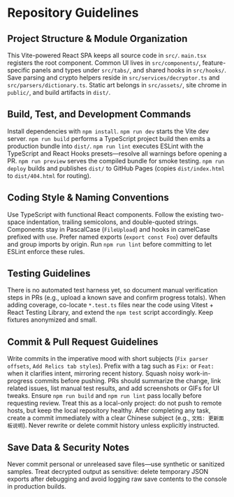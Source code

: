 # Repository Guidelines

## Project Structure & Module Organization
This Vite-powered React SPA keeps all source code in `src/`. `main.tsx` registers the root component. Common UI lives in `src/components/`, feature-specific panels and types under `src/tabs/`, and shared hooks in `src/hooks/`. Save parsing and crypto helpers reside in `src/services/decryptor.ts` and `src/parsers/dictionary.ts`. Static art belongs in `src/assets/`, site chrome in `public/`, and build artifacts in `dist/`.

## Build, Test, and Development Commands
Install dependencies with `npm install`. `npm run dev` starts the Vite dev server. `npm run build` performs a TypeScript project build then emits a production bundle into `dist/`. `npm run lint` executes ESLint with the TypeScript and React Hooks presets—resolve all warnings before opening a PR. `npm run preview` serves the compiled bundle for smoke testing. `npm run deploy` builds and publishes `dist/` to GitHub Pages (copies `dist/index.html` to `dist/404.html` for routing).

## Coding Style & Naming Conventions
Use TypeScript with functional React components. Follow the existing two-space indentation, trailing semicolons, and double-quoted strings. Components stay in PascalCase (`FileUpload`) and hooks in camelCase prefixed with `use`. Prefer named exports (`export const Foo`) over defaults and group imports by origin. Run `npm run lint` before committing to let ESLint enforce these rules.

## Testing Guidelines
There is no automated test harness yet, so document manual verification steps in PRs (e.g., upload a known save and confirm progress totals). When adding coverage, co-locate `*.test.ts` files near the code using Vitest + React Testing Library, and extend the `npm test` script accordingly. Keep fixtures anonymized and small.

## Commit & Pull Request Guidelines
Write commits in the imperative mood with short subjects (`Fix parser offsets`, `Add Relics tab styles`). Prefix with a tag such as `Fix:` or `Feat:` when it clarifies intent, mirroring recent history. Squash noisy work-in-progress commits before pushing. PRs should summarize the change, link related issues, list manual test results, and add screenshots or GIFs for UI tweaks. Ensure `npm run build` and `npm run lint` pass locally before requesting review.
Treat this as a local-only project: do not push to remote hosts, but keep the local repository healthy. After completing any task, create a commit immediately with a clear Chinese subject (e.g., `文档: 更新面板说明`). Never rewrite or delete commit history unless explicitly instructed.

## Save Data & Security Notes
Never commit personal or unreleased save files—use synthetic or sanitized samples. Treat decrypted output as sensitive: delete temporary JSON exports after debugging and avoid logging raw save contents to the console in production builds.
